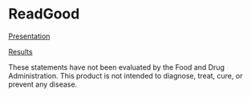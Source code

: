 # ReadGood
[Presentation](/Presentation.pdf)

[Results](/results.csv)

These statements have not been evaluated by the Food and Drug Administration. This product is not intended to diagnose, treat, cure, or prevent any disease.
